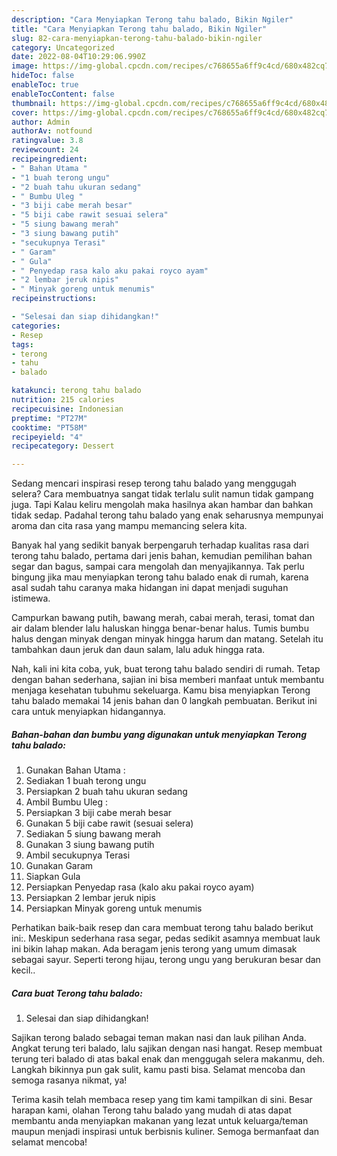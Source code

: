 ```yaml
---
description: "Cara Menyiapkan Terong tahu balado, Bikin Ngiler"
title: "Cara Menyiapkan Terong tahu balado, Bikin Ngiler"
slug: 82-cara-menyiapkan-terong-tahu-balado-bikin-ngiler
category: Uncategorized
date: 2022-08-04T10:29:06.990Z
image: https://img-global.cpcdn.com/recipes/c768655a6ff9c4cd/680x482cq70/terong-tahu-balado-foto-resep-utama.jpg
hideToc: false
enableToc: true
enableTocContent: false
thumbnail: https://img-global.cpcdn.com/recipes/c768655a6ff9c4cd/680x482cq70/terong-tahu-balado-foto-resep-utama.jpg
cover: https://img-global.cpcdn.com/recipes/c768655a6ff9c4cd/680x482cq70/terong-tahu-balado-foto-resep-utama.jpg
author: Admin
authorAv: notfound
ratingvalue: 3.8
reviewcount: 24
recipeingredient:
- " Bahan Utama "
- "1 buah terong ungu"
- "2 buah tahu ukuran sedang"
- " Bumbu Uleg "
- "3 biji cabe merah besar"
- "5 biji cabe rawit sesuai selera"
- "5 siung bawang merah"
- "3 siung bawang putih"
- "secukupnya Terasi"
- " Garam"
- " Gula"
- " Penyedap rasa kalo aku pakai royco ayam"
- "2 lembar jeruk nipis"
- " Minyak goreng untuk menumis"
recipeinstructions:

- "Selesai dan siap dihidangkan!"
categories:
- Resep
tags:
- terong
- tahu
- balado

katakunci: terong tahu balado 
nutrition: 215 calories
recipecuisine: Indonesian
preptime: "PT27M"
cooktime: "PT58M"
recipeyield: "4"
recipecategory: Dessert

---
```



Sedang mencari inspirasi resep terong tahu balado yang menggugah selera? Cara membuatnya sangat tidak terlalu sulit namun tidak gampang juga. Tapi Kalau keliru mengolah maka hasilnya akan hambar dan bahkan tidak sedap. Padahal terong tahu balado yang enak seharusnya mempunyai aroma dan cita rasa yang mampu memancing selera kita.


Banyak hal yang sedikit banyak berpengaruh terhadap kualitas rasa dari terong tahu balado, pertama dari jenis bahan, kemudian pemilihan bahan segar dan bagus, sampai cara mengolah dan menyajikannya. Tak perlu bingung jika mau menyiapkan terong tahu balado enak di rumah, karena asal sudah tahu caranya maka hidangan ini dapat menjadi suguhan istimewa.

Campurkan bawang putih, bawang merah, cabai merah, terasi, tomat dan air dalam blender lalu haluskan hingga benar-benar halus. Tumis bumbu halus dengan minyak dengan minyak hingga harum dan matang. Setelah itu tambahkan daun jeruk dan daun salam, lalu aduk hingga rata.


Nah, kali ini kita coba, yuk, buat terong tahu balado sendiri di rumah. Tetap dengan bahan sederhana, sajian ini bisa memberi manfaat untuk membantu menjaga kesehatan tubuhmu sekeluarga. Kamu bisa menyiapkan Terong tahu balado memakai 14 jenis bahan dan 0 langkah pembuatan. Berikut ini cara untuk menyiapkan hidangannya.

<!--inarticleads1-->

##### Bahan-bahan dan bumbu yang digunakan untuk menyiapkan Terong tahu balado:

1. Gunakan  Bahan Utama :
1. Sediakan 1 buah terong ungu
1. Persiapkan 2 buah tahu ukuran sedang
1. Ambil  Bumbu Uleg :
1. Persiapkan 3 biji cabe merah besar
1. Gunakan 5 biji cabe rawit (sesuai selera)
1. Sediakan 5 siung bawang merah
1. Gunakan 3 siung bawang putih
1. Ambil secukupnya Terasi
1. Gunakan  Garam
1. Siapkan  Gula
1. Persiapkan  Penyedap rasa (kalo aku pakai royco ayam)
1. Persiapkan 2 lembar jeruk nipis
1. Persiapkan  Minyak goreng untuk menumis


Perhatikan baik-baik resep dan cara membuat terong tahu balado berikut ini:. Meskipun sederhana rasa segar, pedas sedikit asamnya membuat lauk ini bikin lahap makan. Ada beragam jenis terong yang umum dimasak sebagai sayur. Seperti terong hijau, terong ungu yang berukuran besar dan kecil.. 

<!--inarticleads2-->

##### Cara buat Terong tahu balado:


1. Selesai dan siap dihidangkan!

Sajikan terong balado sebagai teman makan nasi dan lauk pilihan Anda. Angkat terung teri balado, lalu sajikan dengan nasi hangat. Resep membuat terung teri balado di atas bakal enak dan menggugah selera makanmu, deh. Langkah bikinnya pun gak sulit, kamu pasti bisa. Selamat mencoba dan semoga rasanya nikmat, ya! 

Terima kasih telah membaca resep yang tim kami tampilkan di sini. Besar harapan kami, olahan Terong tahu balado yang mudah di atas dapat membantu anda menyiapkan makanan yang lezat untuk keluarga/teman maupun menjadi inspirasi untuk berbisnis kuliner. Semoga bermanfaat dan selamat mencoba!
